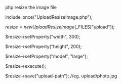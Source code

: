 php resize the image file

include_once("UploadResizeImage.php");

$resize = new UploadResizeImage($_FILES["upload"]);

$resize->setProperty("width", 300);

$resize->setProperty("height", 200);

$resize->setProperty("model", "large");

$resize->execute();

$resize->save("upload-path"); //eg. upload/photo.jpg
